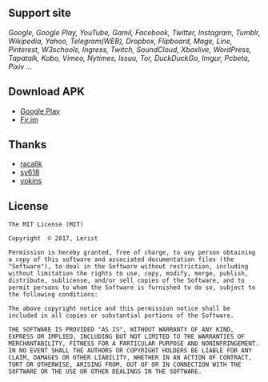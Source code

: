 ## Support site
*Google, Google Play, YouTube, Gamil, Facebook, Twitter, Instagram, Tumblr, Wikipedia, Yahoo, Telegram(WEB), Dropbox, Flipboard, Mage, Line, Pinterest, W3schools, Ingress, Twitch, SoundCloud, Xboxlive, WordPress, Tapatalk, Kobo, Vimeo, Nytimes, Issuu, Tor, DuckDuckGo, Imgur, Pcbeta, Pixiv ...*

## Download APK
*    [Google Play](https://play.google.com/store/apps/details?id=com.lerist.go_hosts)
*    [Fir.im](https://fir.im/gohosts)

## Thanks
*    [racaljk](https://github.com/racaljk/hosts)
*    [sy618](https://github.com/sy618/hosts)
*    [vokins](https://github.com/vokins/yhosts)

## License
```
The MIT License (MIT)

Copyright  © 2017, Lerist

Permission is hereby granted, free of charge, to any person obtaining a copy of this software and associated documentation files (the "Software"), to deal in the Software without restriction, including without limitation the rights to use, copy, modify, merge, publish, distribute, sublicense, and/or sell copies of the Software, and to permit persons to whom the Software is furnished to do so, subject to the following conditions:

The above copyright notice and this permission notice shall be included in all copies or substantial portions of the Software.

THE SOFTWARE IS PROVIDED "AS IS", WITHOUT WARRANTY OF ANY KIND, EXPRESS OR IMPLIED, INCLUDING BUT NOT LIMITED TO THE WARRANTIES OF MERCHANTABILITY, FITNESS FOR A PARTICULAR PURPOSE AND NONINFRINGEMENT. IN NO EVENT SHALL THE AUTHORS OR COPYRIGHT HOLDERS BE LIABLE FOR ANY CLAIM, DAMAGES OR OTHER LIABILITY, WHETHER IN AN ACTION OF CONTRACT, TORT OR OTHERWISE, ARISING FROM, OUT OF OR IN CONNECTION WITH THE SOFTWARE OR THE USE OR OTHER DEALINGS IN THE SOFTWARE.
```

